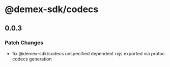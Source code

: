 # @demex-sdk/codecs

## 0.0.3

### Patch Changes

- fix @demex-sdk/codecs unspecified dependent rxjs exported via protoc codecs generation
